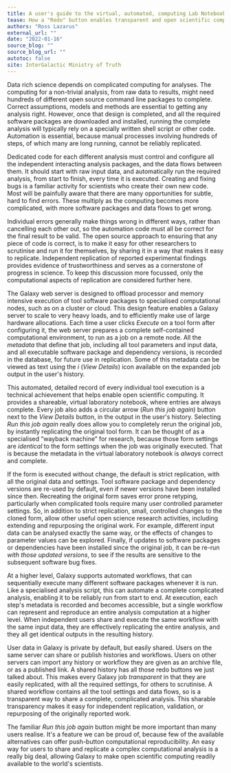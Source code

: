 ```yaml
---
title: A user's guide to the virtual, automated, computing Lab Notebook in Galaxy.
tease: How a "Redo" button enables transparent and open scientific computing.
authors: "Ross Lazarus"
external_url: ""
date: "2022-01-16"
source_blog: ""
source_blog_url: ""
autotoc: false
site: InterGalactic Ministry of Truth
---
```


Data rich science depends on complicated computing for analyses. The computing for a non-trivial analysis, from raw data to results, might need hundreds of different open source command line packages to complete. Correct assumptions, models and methods are essential to getting any analysis right. However, once that design is completed, and all the required software packages are downloaded and installed, running the complete analysis will typically rely on a specially written shell script or other code. Automation is essential, because manual processes involving hundreds of steps, of which many are long running, cannot be reliably replicated.

Dedicated code for each different analysis must control and configure all the independent interacting analysis packages, and the data flows between them. It should start with raw input data, and automatically run the required analysis, from start to finish, every time it is executed. Creating and fixing bugs is a familiar activity for scientists who create their own new code. Most will be painfully aware that there are many opportunities for subtle, hard to find errors. These multiply as the computing becomes more complicated, with more software packages and data flows to get wrong. 

Individual errors generally make things wrong in different ways, rather than cancelling each other out, so the automation code must all be correct for the final result to be valid. The open source approach to ensuring that any piece of code is correct, is to make it easy for other researchers to scrutinise and run it for themselves, by sharing it in a way that makes it easy to replicate. Independent replication of reported experimental findings provides evidence of trustworthiness and serves as a cornerstone of progress in science. To keep this discussion more focussed, only the computational aspects of replication are considered further here. 

The Galaxy web server is designed to offload processor and memory intensive execution of tool software packages to specialised computational nodes, such as on a cluster or cloud. This design feature enables a Galaxy server to scale to very heavy loads, and to efficiently make use of large hardware allocations. Each time a user clicks *Execute* on a tool form after configuring it, the web server prepares a complete self-contained computational environment, to run as a job on a remote node. All the *metadata* that define that job, including all tool parameters and input data, and all executable software package and dependency versions, is recorded in the database, for future use in replication. Some of this metadata can be viewed as text using the *i* (*View Details*) icon available on the expanded job output in the user's history. 

This automated, detailed record of every individual tool execution is a technical achievement that helps enable open scientific computing. It provides a shareable, virtual laboratory notebook, where entries are always complete. Every job also adds a circular arrow (*Run this job again*) button next to the *View Details* button, in the output in the user's history. Selecting *Run this job again* really does allow you to completely rerun the original job, by instantly replicating the original tool form. It can be thought of as a specialised “wayback machine” for research, because those form settings are *identical* to the form settings when the job was originally executed. That is because the metadata in the virtual laboratory notebook is *always* correct and complete. 

If the form is executed without change, the default is strict replication, with all the original data and settings. Tool software package and dependency versions are re-used by default, even if newer versions have been installed since then. Recreating the original form saves error prone retyping, particularly when complicated tools require many user controlled parameter settings. So, in addition to strict replication, small, controlled changes to the cloned form, allow other useful open science research activities, including extending and repurposing the original work. For example, different input data can be analysed exactly the same way, or the effects of changes to parameter values can be explored. Finally, if updates to software packages or dependencies have been installed since the original job, it can be re-run *with those updated versions*, to see if the results are sensitive to the subsequent software bug fixes.

At a higher level, Galaxy supports automated workflows, that can sequentially execute many different software packages whenever it is run. Like a specialised analysis script, this can automate a complete complicated analysis, enabling it to be reliably run from start to end. At execution, each step's metadata is recorded and becomes accessible, but a single workflow can represent and reproduce an entire analysis computation at a higher level. When independent users share and execute the same workflow with the same input data, they are effectively replicating the entire analysis, and they all get identical outputs in the resulting history.

User data in Galaxy is private by default, but easily shared. Users on the same server can share or publish histories and workflows. Users on other servers can import any history or workflow they are given as an archive file, or as a published link. A shared history has all those redo buttons we just talked about. This makes every Galaxy job *transparent* in that they are easily replicated, with all the required settings, for others to scrutinise. A shared workflow contains all the tool settings and data flows, so is a transparent way to share a complete, complicated analysis. This sharable transparency makes it easy for independent replication, validation, or repurposing of the originally reported work.

The familiar *Run this job again* button might be more important than many users realise. It's a feature we can be proud of, because few of the available alternatives can offer push-button computational reproducibility. An easy way for users to share and replicate a complex computational analysis is a really big deal, allowing Galaxy to make open scientific computing readily available to the world's scientists. 
